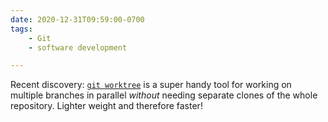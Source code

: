 ```yaml
---
date: 2020-12-31T09:59:00-0700
tags:
    - Git
    - software development

---
```


Recent discovery: [`git worktree`][worktree] is a super handy tool for working on multiple branches in parallel *without* needing separate clones of the whole repository. Lighter weight and therefore faster!

[worktree]: https://spin.atomicobject.com/2016/06/26/parallelize-development-git-worktrees/
